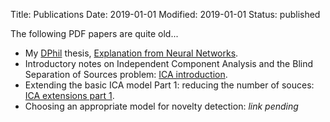 Title: Publications
Date: 2019-01-01
Modified: 2019-01-01
Status: published

The following PDF papers are quite old...

* My [DPhil](https://uni-of-oxford.custhelp.com/app/answers/detail/a_id/185/~/what-is-a-dphil) thesis, [Explanation from Neural Networks]({static}/pdf/thesis.pdf). 
* Introductory notes on Independent Component Analysis and the Blind Separation of Sources problem: [ICA introduction]({static}/pdf/ica_introduction.pdf).
* Extending the basic ICA model Part 1: reducing the number of souces: [ICA extensions part 1]({static}/pdf/ica_extensions_pt1.pdf).
* Choosing an appropriate model for novelty detection: *link pending*